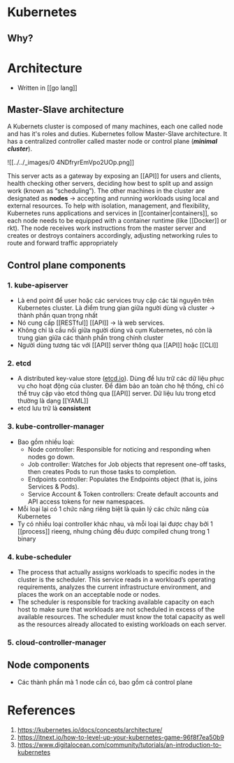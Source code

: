 ---
---
# Kubernetes

## Why?


# Architecture

- Written in [[go lang]]

## Master-Slave architecture

A Kubernets cluster is composed of many machines, each one called node and has it's roles and duties. Kubernetes follow Master-Slave architecture. It has a centralized controller called master node or control plane (***minimal cluster***).

![[../../_images/0 4NDfryrEmVpo2UOp.png]]

This server acts as a gateway by exposing an [[API]] for users and clients, health checking other servers, deciding how best to split up and assign work (known as “scheduling”). 
The other machines in the cluster are designated as **nodes** -> accepting and running workloads using local and external resources. To help with isolation, management, and flexibility, Kubernetes runs applications and services in [[container|containers]], so each node needs to be equipped with a container runtime (like [[Docker]] or rkt). The node receives work instructions from the master server and creates or destroys containers accordingly, adjusting networking rules to route and forward traffic appropriately

## Control plane components

### 1. kube-apiserver
- Là end point để user hoặc các services truy cập các tài nguyên trên Kubernetes cluster. Là điểm trung gian giữa người dùng và cluster -> thành phần quan trọng nhất
- Nó cung cấp [[RESTful]] [[API]] -> là web services. 
- Không chỉ là cầu nối giữa người dùng và cụm Kubernetes, nó còn là trung gian giữa các thành phần trong chính cluster
- Người dùng tương tác với [[API]] server thông qua [[API]] hoặc [[CLI]]
### 2. etcd
- A distributed key-value store ([etcd.io](etcd.io)). Dùng để lưu trữ các dữ liệu phục vụ cho hoạt động của cluster. Để đảm bảo an toàn cho hệ thống, chỉ có thể truy cập vào etcd thông qua [[API]] server. Dữ liệu lưu trong etcd thường là dạng [[YAML]]
- etcd lưu trữ là **consistent**
### 3. kube-controller-manager
- Bao gồm nhiều loại:
	- Node controller: Responsible for noticing and responding when nodes go down.
	- Job controller: Watches for Job objects that represent one-off tasks, then creates Pods to run those tasks to completion.
	- Endpoints controller: Populates the Endpoints object (that is, joins Services & Pods).
	- Service Account & Token controllers: Create default accounts and API access tokens for new namespaces.
- Mỗi loại lại có 1 chức năng riêng biệt là quản lý các chức năng của Kubernetes
- Ty có nhiều loại controller khác nhau, và mỗi loại lại được chạy bởi 1 [[process]] rieeng, nhưng chúng đều được compiled chung trong 1 binary
### 4. kube-scheduler
- The process that actually assigns workloads to specific nodes in the cluster is the scheduler. This service reads in a workload’s operating requirements, analyzes the current infrastructure environment, and places the work on an acceptable node or nodes.
- The scheduler is responsible for tracking available capacity on each host to make sure that workloads are not scheduled in excess of the available resources. The scheduler must know the total capacity as well as the resources already allocated to existing workloads on each server.

### 5. cloud-controller-manager

## Node components
- Các thành phần mà 1 node cần có, bao gồm cả control plane

# References
1. https://kubernetes.io/docs/concepts/architecture/
2. https://itnext.io/how-to-level-up-your-kubernetes-game-96f8f7ea50b9
3. https://www.digitalocean.com/community/tutorials/an-introduction-to-kubernetes
